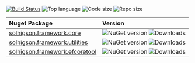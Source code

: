 [![Build Status](https://dev.azure.com/solhigson/solhigson-public/_apis/build/status/solhigson-public.solhigson.framework?branchName=master)](https://dev.azure.com/solhigson/solhigson-public/_build/latest?definitionId=1&branchName=master) ![Top language](https://img.shields.io/github/languages/top/solhigson-public/solhigson.framework) ![Code size](https://img.shields.io/github/languages/code-size/solhigson-public/solhigson.framework) ![Repo size](https://img.shields.io/github/repo-size/solhigson-public/solhigson.framework)

| Nuget Package                                                                                     | Version                                                                                                                                                      |
|:--------------------------------------------------------------------------------------------------|:-------------------------------------------------------------------------------------------------------------------------------------------------------------|
| [solhigson.framework.core](https://www.nuget.org/packages/solhigson.framework.core)               | ![NuGet version](https://img.shields.io/nuget/v/solhigson.framework.core) ![Downloads](https://img.shields.io/nuget/dt/solhigson.framework.core)             |
| [solhigson.framework.utilities](https://www.nuget.org/packages/solhigson.framework.azurecosmosdb) | ![NuGet version](https://img.shields.io/nuget/v/solhigson.framework.utilities) ![Downloads](https://img.shields.io/nuget/dt/solhigson.framework.utilities)   |
| [solhigson.framework.efcoretool](https://www.nuget.org/packages/solhigson.framework.efcoretool)   | ![NuGet version](https://img.shields.io/nuget/v/solhigson.framework.efcoretool) ![Downloads](https://img.shields.io/nuget/dt/solhigson.framework.efcoretool) |
